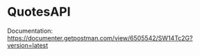 # QuotesAPI


Documentation: https://documenter.getpostman.com/view/6505542/SW14Tc2G?version=latest
